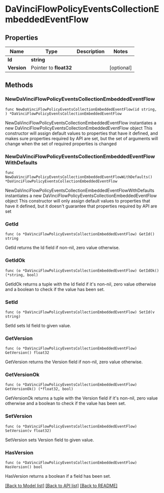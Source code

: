 # DaVinciFlowPolicyEventsCollectionEmbeddedEventFlow

## Properties

Name | Type | Description | Notes
------------ | ------------- | ------------- | -------------
**Id** | **string** |  | 
**Version** | Pointer to **float32** |  | [optional] 

## Methods

### NewDaVinciFlowPolicyEventsCollectionEmbeddedEventFlow

`func NewDaVinciFlowPolicyEventsCollectionEmbeddedEventFlow(id string, ) *DaVinciFlowPolicyEventsCollectionEmbeddedEventFlow`

NewDaVinciFlowPolicyEventsCollectionEmbeddedEventFlow instantiates a new DaVinciFlowPolicyEventsCollectionEmbeddedEventFlow object
This constructor will assign default values to properties that have it defined,
and makes sure properties required by API are set, but the set of arguments
will change when the set of required properties is changed

### NewDaVinciFlowPolicyEventsCollectionEmbeddedEventFlowWithDefaults

`func NewDaVinciFlowPolicyEventsCollectionEmbeddedEventFlowWithDefaults() *DaVinciFlowPolicyEventsCollectionEmbeddedEventFlow`

NewDaVinciFlowPolicyEventsCollectionEmbeddedEventFlowWithDefaults instantiates a new DaVinciFlowPolicyEventsCollectionEmbeddedEventFlow object
This constructor will only assign default values to properties that have it defined,
but it doesn't guarantee that properties required by API are set

### GetId

`func (o *DaVinciFlowPolicyEventsCollectionEmbeddedEventFlow) GetId() string`

GetId returns the Id field if non-nil, zero value otherwise.

### GetIdOk

`func (o *DaVinciFlowPolicyEventsCollectionEmbeddedEventFlow) GetIdOk() (*string, bool)`

GetIdOk returns a tuple with the Id field if it's non-nil, zero value otherwise
and a boolean to check if the value has been set.

### SetId

`func (o *DaVinciFlowPolicyEventsCollectionEmbeddedEventFlow) SetId(v string)`

SetId sets Id field to given value.


### GetVersion

`func (o *DaVinciFlowPolicyEventsCollectionEmbeddedEventFlow) GetVersion() float32`

GetVersion returns the Version field if non-nil, zero value otherwise.

### GetVersionOk

`func (o *DaVinciFlowPolicyEventsCollectionEmbeddedEventFlow) GetVersionOk() (*float32, bool)`

GetVersionOk returns a tuple with the Version field if it's non-nil, zero value otherwise
and a boolean to check if the value has been set.

### SetVersion

`func (o *DaVinciFlowPolicyEventsCollectionEmbeddedEventFlow) SetVersion(v float32)`

SetVersion sets Version field to given value.

### HasVersion

`func (o *DaVinciFlowPolicyEventsCollectionEmbeddedEventFlow) HasVersion() bool`

HasVersion returns a boolean if a field has been set.


[[Back to Model list]](../README.md#documentation-for-models) [[Back to API list]](../README.md#documentation-for-api-endpoints) [[Back to README]](../README.md)


